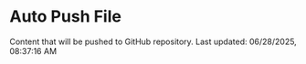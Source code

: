 # Auto Push File

Content that will be pushed to GitHub repository.
Last updated: 06/28/2025, 08:37:16 AM